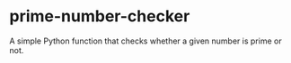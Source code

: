 # prime-number-checker
A simple Python function that checks whether a given number is prime or not.
